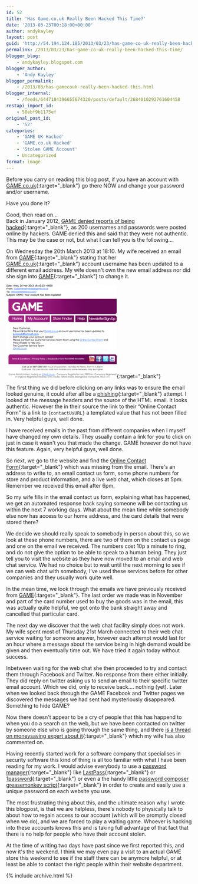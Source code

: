 ```yaml
---
id: 52
title: 'Has Game.co.uk Really Been Hacked This Time?'
date: '2013-03-23T00:18:00+00:00'
author: andykayley
layout: post
guid: 'http://54.194.124.185/2013/03/23/has-game-co-uk-really-been-hacked-this-time/'
permalink: /2013/03/23/has-game-co-uk-really-been-hacked-this-time/
blogger_blog:
    - andykayley.blogspot.com
blogger_author:
    - 'Andy Kayley'
blogger_permalink:
    - /2013/03/has-gamecouk-really-been-hacked-this.html
blogger_internal:
    - /feeds/6447184396655674320/posts/default/2684010292761604458
restapi_import_id:
    - 58ebf9b1175ef
original_post_id:
    - '52'
categories:
    - 'GAME UK Hacked'
    - 'GAME.co.uk Hacked'
    - 'Stolen GAME Account'
    - Uncategorized
format: image
---
```


Before you carry on reading this blog post, if you have an account with [GAME.co.uk](http://www.game.co.uk/){:target="_blank"} go there NOW and change your password and/or username.

Have you done it?

Good, then read on…  
Back in January 2012, [GAME denied reports of being hacked](http://www.theregister.co.uk/2012/01/17/game_hack_denied/){:target="_blank"}, as 200 usernames and passwords were posted online by hackers. GAME denied this and said that they were not authentic. This may be the case or not, but what I can tell you is the following…

On Wednesday the 20th March 2013 at 18:10. My wife received an email from [GAME](http://www.game.co.uk/){:target="_blank"} stating that her [GAME.co.uk](http://www.game.co.uk/){:target="_blank"} account username has been updated to a different email address. My wife doesn't own the new email address nor did she sign into [GAME](http://www.game.co.uk/){:target="_blank"} to change it.

[![GAME.co.uk Hacked](/assets/images/game-hacked/game-co-uk-hacked-300x254.png)](/assets/images/game-hacked/game-co-uk-hacked.png){:target="_blank"}

The first thing we did before clicking on any links was to ensure the email looked genuine, it could after all be a [phishing](http://en.wikipedia.org/wiki/Phishing){:target="_blank"} attempt. I looked at the message headers and the source of the HTML email. It looks authentic. However the in their source the link to their “Online Contact Form” is a link to `{contactUsURL}` a templated value that has not been filled in. Very helpful guys, well done.

I have received emails in the past from different companies when I myself have changed my own details. They usually contain a link for you to click on just in case it wasn't you that made the change. GAME however do not have this feature. Again, very helpful guys, well done.

So next, we go to the website and find the [Online Contact Form](http://www.game.co.uk/en/info/Contact-Us){:target="_blank"} which was missing from the email. There's an address to write to, an email contact us form, some phone numbers for store and product information, and a live web chat, which closes at 5pm. Remember we received this email after 6pm.

So my wife fills in the email contact us form, explaining what has happened, we get an automated response back saying someone will be contacting us within the next 7 working days. What about the mean time while somebody else now has access to our home address, and the card details that were stored there?

We decide we should really speak to somebody in person about this, so we look at these phone numbers, there are two of them on the contact us page and one on the email we received. The numbers cost 10p a minute to ring, and do not give the option to be able to speak to a human being. They just tell you to visit the website as they have now moved to an email and web chat service. We had no choice but to wait until the next morning to see if we can web chat with somebody, I've used these services before for other companies and they usually work quite well.

In the mean time, we look through the emails we have previously received from [GAME](http://game.co.uk/){:target="_blank"}. The last order we made was in November and part of the card number used to buy the goods was in the email, this was actually quite helpful, we got onto the bank straight away and cancelled that particular card.

The next day we discover that the web chat facility simply does not work. My wife spent most of Thursday 21st March connected to their web chat service waiting for someone answer, however each attempt would last for an hour where a message about the service being in high demand would be given and then eventually time out. We have tried it again today without success.

Inbetween waiting for the web chat she then proceeded to try and contact them through Facebook and Twitter. No response from there either initially. They did reply on twitter asking us to send an email to their specific twitter email account. Which we did, only to receive back…. nothing (yet). Later when we looked back through the GAME Facebook and Twitter pages we discovered the messages we had sent had mysteriously disappeared. Something to hide GAME?

Now there doesn't appear to be a cry of people that this has happend to when you do a search on the web, but we have been contacted on twitter by someone else who is going through the same thing, and there [is a thread on moneysaving expert about it](http://forums.moneysavingexpert.com/showthread.php?t=4511225){:target="_blank"} which my wife has also commented on.

Having recently started work for a software company that specialises in security software this kind of thing is all too familiar with what I have been reading for my work. I would advise everybody to use a [password manager](http://en.wikipedia.org/wiki/Password_manager){:target="_blank"} like [LastPass](https://lastpass.com/){:target="_blank"} or [1password](https://agilebits.com/onepassword){:target="_blank"} or even a the handy little [password composer greasemonkey script](http://userscripts.org/scripts/show/1341){:target="_blank"} in order to create and easily use a unique password on each website you use.

The most frustrating thing about this, and the ultimate reason why I wrote this blogpost, is that we are helpless, there's nobody to physically talk to about how to regain access to our account (which will be promptly closed when we do), and we are forced to play a waiting game. Whoever is hacking into these accounts knows this and is taking full advantage of that fact that there is no help for people who have their account stolen.

At the time of writing two days have past since we first reported this, and now it's the weekend. I think we may even pay a visit to an actual GAME store this weekend to see if the staff there can be anymore helpful, or at least be able to contact the right people within their website department.

{% include archive.html %}